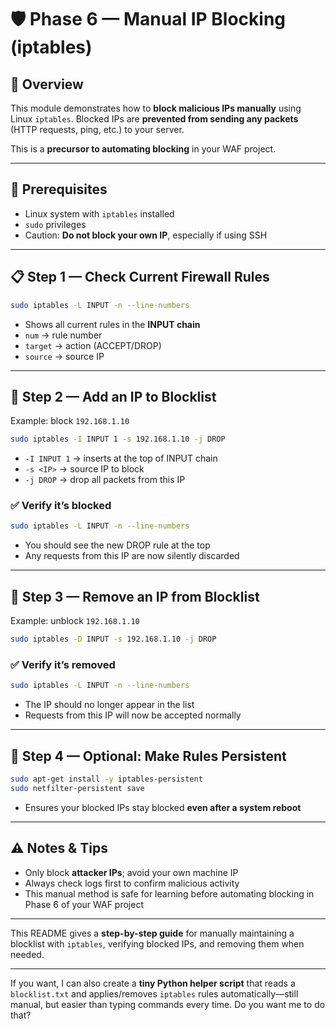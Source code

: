 # 🛡️ Phase 6 — Manual IP Blocking (iptables)

## 📌 Overview

This module demonstrates how to **block malicious IPs manually** using Linux `iptables`.
Blocked IPs are **prevented from sending any packets** (HTTP requests, ping, etc.) to your server.

This is a **precursor to automating blocking** in your WAF project.

---

## 🔧 Prerequisites

* Linux system with `iptables` installed
* `sudo` privileges
* Caution: **Do not block your own IP**, especially if using SSH

---

## 📋 Step 1 — Check Current Firewall Rules

```bash
sudo iptables -L INPUT -n --line-numbers
```

* Shows all current rules in the **INPUT chain**
* `num` → rule number
* `target` → action (ACCEPT/DROP)
* `source` → source IP

---

## 📌 Step 2 — Add an IP to Blocklist

Example: block `192.168.1.10`

```bash
sudo iptables -I INPUT 1 -s 192.168.1.10 -j DROP
```

* `-I INPUT 1` → inserts at the top of INPUT chain
* `-s <IP>` → source IP to block
* `-j DROP` → drop all packets from this IP

### ✅ Verify it’s blocked

```bash
sudo iptables -L INPUT -n --line-numbers
```

* You should see the new DROP rule at the top
* Any requests from this IP are now silently discarded

---

## 📌 Step 3 — Remove an IP from Blocklist

Example: unblock `192.168.1.10`

```bash
sudo iptables -D INPUT -s 192.168.1.10 -j DROP
```

### ✅ Verify it’s removed

```bash
sudo iptables -L INPUT -n --line-numbers
```

* The IP should no longer appear in the list
* Requests from this IP will now be accepted normally

---

## 📌 Step 4 — Optional: Make Rules Persistent

```bash
sudo apt-get install -y iptables-persistent
sudo netfilter-persistent save
```

* Ensures your blocked IPs stay blocked **even after a system reboot**

---

## ⚠️ Notes & Tips

* Only block **attacker IPs**; avoid your own machine IP
* Always check logs first to confirm malicious activity
* This manual method is safe for learning before automating blocking in Phase 6 of your WAF project

---

This README gives a **step-by-step guide** for manually maintaining a blocklist with `iptables`, verifying blocked IPs, and removing them when needed.

---

If you want, I can also create a **tiny Python helper script** that reads a `blocklist.txt` and applies/removes `iptables` rules automatically—still manual, but easier than typing commands every time. Do you want me to do that?

